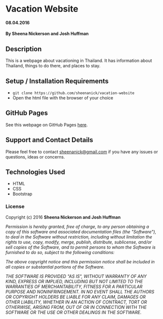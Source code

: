 # Vacation Website

#### 08.04.2016

#### By **Sheena Nickerson** and **Josh Huffman**

## Description

This is a webpage about vacationing in Thailand. It has information about Thailand, things to do there, and places to stay.

## Setup / Installation Requirements

* `git clone https://github.com/sheenanick/vacation-website`
* Open the html file with the browser of your choice

## GitHub Pages

See this webpage on GitHub Pages [here](https://sheenanick.github.io/vacation-website/).

## Support and Contact Details

Please feel free to contact sheenanick@gmail.com if you have any issues or questions, ideas or concerns.

## Technologies Used

* HTML
* CSS
* Bootstrap

### License

Copyright (c) 2016 **Sheena Nickerson and Josh Huffman**

_Permission is hereby granted, free of charge, to any person obtaining a copy of this software and associated documentation files (the "Software"), to deal in the Software without restriction, including without limitation the rights to use, copy, modify, merge, publish, distribute, sublicense, and/or sell copies of the Software, and to permit persons to whom the Software is furnished to do so, subject to the following conditions:_

_The above copyright notice and this permission notice shall be included in all copies or substantial portions of the Software._

_THE SOFTWARE IS PROVIDED "AS IS", WITHOUT WARRANTY OF ANY KIND, EXPRESS OR IMPLIED, INCLUDING BUT NOT LIMITED TO THE WARRANTIES OF MERCHANTABILITY, FITNESS FOR A PARTICULAR PURPOSE AND NONINFRINGEMENT. IN NO EVENT SHALL THE AUTHORS OR COPYRIGHT HOLDERS BE LIABLE FOR ANY CLAIM, DAMAGES OR OTHER LIABILITY, WHETHER IN AN ACTION OF CONTRACT, TORT OR OTHERWISE, ARISING FROM, OUT OF OR IN CONNECTION WITH THE SOFTWARE OR THE USE OR OTHER DEALINGS IN THE SOFTWARE._
